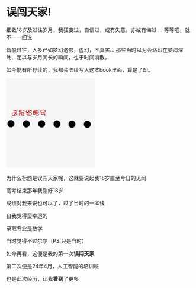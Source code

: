 
# 误闯天家!

细数18岁及过往岁月，我狂妄过，自信过，或有失意，亦或有悔过 ... 等等吧，就不一一细说

皆般过往，大多已如梦幻泡影，虚幻，不真实... 那些当时以为会烙印在脑海深处、足以与岁月同长的瞬间，也于时间消散。

如今能有所存续的，我都会陆续写入这本book里面，算是了却。

![alt text](853A95C3E2122C178F89FE0AF8B261C1.jpg)

为什么标题是误闯天家呢，这就要说起我18岁直至今日的见闻

高考结束那年我刚好18岁

成绩对我来说也可以了，过了当时的一本线

自我觉得蛮幸运的

录取专业是数学 

当时觉得不过尔尔（PS:只是当时）

如今再看，这便是我的第一次**误闯天家**

第二次便是24年4月，人工智能的培训班

也是此次经历，让我**看到**了更多

